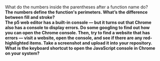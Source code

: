 What do the numbers inside the parentheses after a function name do?  <b> <br/>
The numbers define the function's perimeters. 
What’s the difference between fill and stroke? <br/>
The p5 web editor has a built-in console — but it turns out that Chrome also has a console to display errors. Do some googling to find out how you can open the Chrome console. Then, try to find a website that has errors — visit a website, open the console, and see if there are any red-highlighted items. Take a screenshot and upload it into your repository. <br/>
What is the keyboard shortcut to open the JavaScript console in Chrome on your system? <br/>

